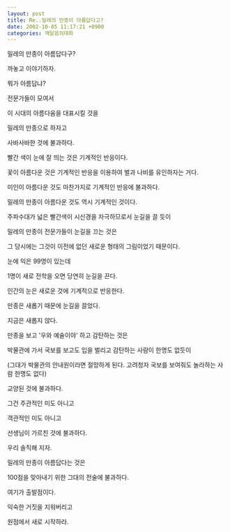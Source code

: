 ```yaml
---
layout: post
title: Re..밀레의 만종이 아름답다고?
date: 2002-10-05 11:17:21 +0900
categories: 깨달음의대화
---
```

밀레의 만종이 아름답다구?
  
까놓고 이야기하자.
  
뭐가 아름답냐?
  

  
전문가들이 모여서
  
이 시대의 아름다움을 대표시킬 것을
  
밀레의 만종으로 하자고
  
사바사바한 것에 불과하다.
  

  
빨간 색이 눈에 잘 띄는 것은 기계적인 반응이다.
  
꽃이 아름다운 것은 기계적인 반응을 이용하여 벌과 나비를 유인하자는 거다.
  
미인이 아름다운 것도 마찬가지로 기계적인 반응에 불과하다.
  

  
밀레의 만종이 아름다운 것도 역시 기계적인 것이다.
  
주파수대가 넓은 빨간색이 시신경을 자극하므로서 눈길을 끌 듯이
  
밀레의 만종이 전문가들이 눈길을 끄는 것은
  
그 당시에는 그것이 이전에 없던 새로운 형태의 그림이었기 때문이다.
  

  
눈에 익은 99명이 있는데
  
1명이 새로 전학을 오면 당연히 눈길을 끈다.
  
인간의 눈은 새로운 것에 기계적으로 반응한다.
  

  
만종은 새롭기 때문에 눈길을 끌었다.
  
지금은 새롭지 않다.
  

  
만종을 보고 '우와 예술이야' 하고 감탄하는 것은
  
박물관에 가서 국보를 보고도 입을 벌리고 감탄하는 사람이 한명도 없듯이
  
(그대가 박물관의 안내원이라면 절망하게 된다. 고려청자 국보를 보여줘도 놀라하는 사람 한명도 없다)
  
교양된 것에 불과하다.
  

  
그건 주관적인 미도 아니고
  
객관적인 미도 아니고
  
선생님이 가르친 것에 불과하다.
  

  
우리 솔직해 지자.
  
밀레의 만종이 아름답다는 것은
  
100점을 맞아내기 위한 그대의 전술에 불과하다.
  

  
여기가 출발점이다.
  
익숙한 거짓을 지워버리고
  
원점에서 새로 시작하라.